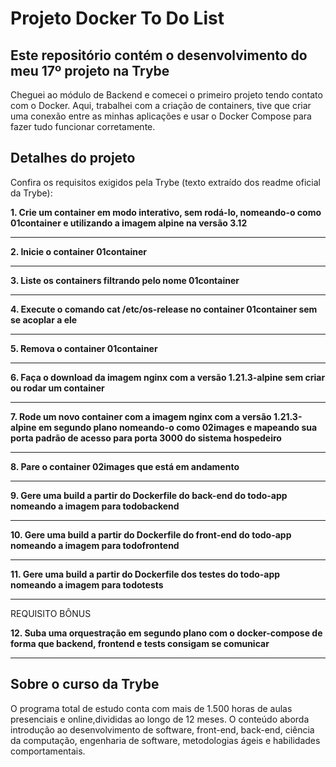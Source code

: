 # Projeto Docker To Do List
## Este repositório contém o desenvolvimento do meu 17º projeto na Trybe

Cheguei ao módulo de Backend e comecei o primeiro projeto tendo contato com o Docker. Aqui, trabalhei com a criação de containers, tive que criar uma conexão entre as minhas aplicações e usar o Docker Compose para fazer tudo funcionar corretamente. 

## Detalhes do projeto

Confira os requisitos exigidos pela Trybe (texto extraído dos readme oficial da Trybe):

**1. Crie um container em modo interativo, sem rodá-lo, nomeando-o como 01container e utilizando a imagem alpine na versão 3.12**

---

**2. Inicie o container 01container**

---

**3. Liste os containers filtrando pelo nome 01container**

---

**4. Execute o comando cat /etc/os-release no container 01container sem se acoplar a ele**

---

**5. Remova o container 01container**

---

**6. Faça o download da imagem nginx com a versão 1.21.3-alpine sem criar ou rodar um container**

---

**7. Rode um novo container com a imagem nginx com a versão 1.21.3-alpine em segundo plano nomeando-o como 02images e mapeando sua porta padrão de acesso para porta 3000 do sistema hospedeiro**

---

**8. Pare o container 02images que está em andamento**

---

**9. Gere uma build a partir do Dockerfile do back-end do todo-app nomeando a imagem para todobackend**

---

**10. Gere uma build a partir do Dockerfile do front-end do todo-app nomeando a imagem para todofrontend**

---

**11. Gere uma build a partir do Dockerfile dos testes do todo-app nomeando a imagem para todotests**

---

REQUISITO BÔNUS

**12. Suba uma orquestração em segundo plano com o docker-compose de forma que backend, frontend e tests consigam se comunicar**

---

## Sobre o curso da Trybe
O programa total de estudo conta com mais de 1.500 horas de aulas presenciais e online,divididas ao longo de 12 meses. O conteúdo aborda introdução ao desenvolvimento de software, front-end, back-end, ciência da computação, engenharia de software, metodologias ágeis e habilidades comportamentais.
